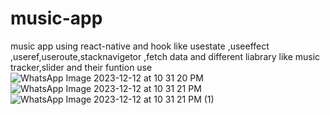 # music-app
music app using react-native and hook like usestate ,useeffect ,useref,useroute,stacknavigetor ,fetch data and different liabrary like music tracker,slider and their funtion use
![WhatsApp Image 2023-12-12 at 10 31 20 PM](https://github.com/ubmishra200/music-app/assets/92143565/480986d3-5551-40c1-b224-db24e6635123)
![WhatsApp Image 2023-12-12 at 10 31 21 PM](https://github.com/ubmishra200/music-app/assets/92143565/0b899591-2ac9-4a40-99db-cafe843d5ac2)
![WhatsApp Image 2023-12-12 at 10 31 21 PM (1)](https://github.com/ubmishra200/music-app/assets/92143565/52ba98f3-abbd-48d7-8064-f55c39376329)
